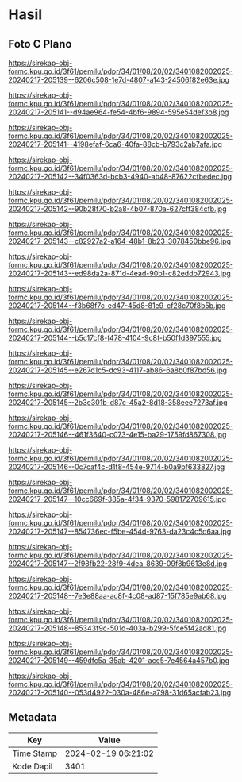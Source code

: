 # Hasil

## Foto C Plano

https://sirekap-obj-formc.kpu.go.id/3f61/pemilu/pdpr/34/01/08/20/02/3401082002025-20240217-205139--6206c508-1e7d-4807-a143-24506f82e63e.jpg

https://sirekap-obj-formc.kpu.go.id/3f61/pemilu/pdpr/34/01/08/20/02/3401082002025-20240217-205141--d94ae964-fe54-4bf6-9894-595e54def3b8.jpg

https://sirekap-obj-formc.kpu.go.id/3f61/pemilu/pdpr/34/01/08/20/02/3401082002025-20240217-205141--4198efaf-6ca6-40fa-88cb-b793c2ab7afa.jpg

https://sirekap-obj-formc.kpu.go.id/3f61/pemilu/pdpr/34/01/08/20/02/3401082002025-20240217-205142--34f0363d-bcb3-4940-ab48-87622cfbedec.jpg

https://sirekap-obj-formc.kpu.go.id/3f61/pemilu/pdpr/34/01/08/20/02/3401082002025-20240217-205142--90b28f70-b2a8-4b07-870a-627cff384cfb.jpg

https://sirekap-obj-formc.kpu.go.id/3f61/pemilu/pdpr/34/01/08/20/02/3401082002025-20240217-205143--c82927a2-a164-48b1-8b23-3078450bbe96.jpg

https://sirekap-obj-formc.kpu.go.id/3f61/pemilu/pdpr/34/01/08/20/02/3401082002025-20240217-205143--ed98da2a-871d-4ead-90b1-c82eddb72943.jpg

https://sirekap-obj-formc.kpu.go.id/3f61/pemilu/pdpr/34/01/08/20/02/3401082002025-20240217-205144--f3b68f7c-ed47-45d8-81e9-cf28c70f8b5b.jpg

https://sirekap-obj-formc.kpu.go.id/3f61/pemilu/pdpr/34/01/08/20/02/3401082002025-20240217-205144--b5c17cf8-f478-4104-9c8f-b50f1d397555.jpg

https://sirekap-obj-formc.kpu.go.id/3f61/pemilu/pdpr/34/01/08/20/02/3401082002025-20240217-205145--e267d1c5-dc93-4117-ab86-6a8b0f87bd56.jpg

https://sirekap-obj-formc.kpu.go.id/3f61/pemilu/pdpr/34/01/08/20/02/3401082002025-20240217-205145--2b3e301b-d87c-45a2-8d18-358eee7273af.jpg

https://sirekap-obj-formc.kpu.go.id/3f61/pemilu/pdpr/34/01/08/20/02/3401082002025-20240217-205146--461f3640-c073-4e15-ba29-1759fd867308.jpg

https://sirekap-obj-formc.kpu.go.id/3f61/pemilu/pdpr/34/01/08/20/02/3401082002025-20240217-205146--0c7caf4c-d1f8-454e-9714-b0a9bf633827.jpg

https://sirekap-obj-formc.kpu.go.id/3f61/pemilu/pdpr/34/01/08/20/02/3401082002025-20240217-205147--10cc669f-385a-4f34-9370-598172709615.jpg

https://sirekap-obj-formc.kpu.go.id/3f61/pemilu/pdpr/34/01/08/20/02/3401082002025-20240217-205147--854736ec-f5be-454d-9763-da23c4c5d6aa.jpg

https://sirekap-obj-formc.kpu.go.id/3f61/pemilu/pdpr/34/01/08/20/02/3401082002025-20240217-205147--2f98fb22-28f9-4dea-8639-09f8b9613e8d.jpg

https://sirekap-obj-formc.kpu.go.id/3f61/pemilu/pdpr/34/01/08/20/02/3401082002025-20240217-205148--7e3e88aa-ac8f-4c08-ad87-15f785e9ab68.jpg

https://sirekap-obj-formc.kpu.go.id/3f61/pemilu/pdpr/34/01/08/20/02/3401082002025-20240217-205148--85343f9c-501d-403a-b299-5fce5f42ad81.jpg

https://sirekap-obj-formc.kpu.go.id/3f61/pemilu/pdpr/34/01/08/20/02/3401082002025-20240217-205149--459dfc5a-35ab-4201-ace5-7e4564a457b0.jpg

https://sirekap-obj-formc.kpu.go.id/3f61/pemilu/pdpr/34/01/08/20/02/3401082002025-20240217-205140--053d4922-030a-486e-a798-31d65acfab23.jpg


## Metadata

| Key        | Value               |
| ---------- | ------------------- |
| Time Stamp | 2024-02-19 06:21:02 |
| Kode Dapil | 3401                |



